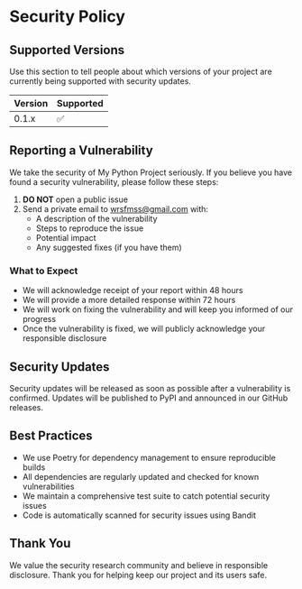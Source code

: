 # Security Policy

## Supported Versions

Use this section to tell people about which versions of your project are currently being supported with security updates.

| Version | Supported          |
| ------- | ------------------ |
| 0.1.x   | :white_check_mark: |

## Reporting a Vulnerability

We take the security of My Python Project seriously. If you believe you have found a security vulnerability, please follow these steps:

1. **DO NOT** open a public issue
2. Send a private email to wrsfmss@gmail.com with:
   - A description of the vulnerability
   - Steps to reproduce the issue
   - Potential impact
   - Any suggested fixes (if you have them)

### What to Expect

- We will acknowledge receipt of your report within 48 hours
- We will provide a more detailed response within 72 hours
- We will work on fixing the vulnerability and will keep you informed of our progress
- Once the vulnerability is fixed, we will publicly acknowledge your responsible disclosure

## Security Updates

Security updates will be released as soon as possible after a vulnerability is confirmed. Updates will be published to PyPI and announced in our GitHub releases.

## Best Practices

- We use Poetry for dependency management to ensure reproducible builds
- All dependencies are regularly updated and checked for known vulnerabilities
- We maintain a comprehensive test suite to catch potential security issues
- Code is automatically scanned for security issues using Bandit

## Thank You

We value the security research community and believe in responsible disclosure. Thank you for helping keep our project and its users safe.
